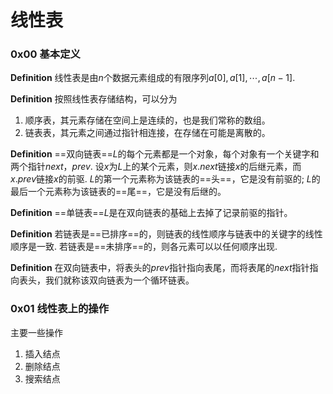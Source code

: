 # 线性表

### 0x00 基本定义



**Definition** 线性表是由$n$个数据元素组成的有限序列$a[0],a[1],\cdots,a[n-1]$.  

**Definition** 按照线性表存储结构，可以分为

1. 顺序表，其元素存储在空间上是连续的，也是我们常称的数组。
2. 链表表，其元素之间通过指针相连接，在存储在可能是离散的。



**Definition** ==双向链表==$L$的每个元素都是一个对象，每个对象有一个关键字和两个指针$next，prev$. 设$x$为$L$上的某个元素，则$x.next$链接$x$的后继元素，而$x.prev$链接$x$的前驱.  $L$的第一个元素称为该链表的==头==，它是没有前驱的; $L$的最后一个元素称为该链表的==尾==，它是没有后继的。 



**Definition** ==单链表==$L$是在双向链表的基础上去掉了记录前驱的指针。



**Definition** 若链表是==已排序==的，则链表的线性顺序与链表中的关键字的线性顺序是一致. 若链表是==未排序==的，则各元素可以以任何顺序出现.



**Definition** 在双向链表中，将表头的$prev$指针指向表尾，而将表尾的$next$指针指向表头，我们就称该双向链表为一个循环链表。



### 0x01 线性表上的操作

主要一些操作

1. 插入结点
2. 删除结点
3. 搜索结点







